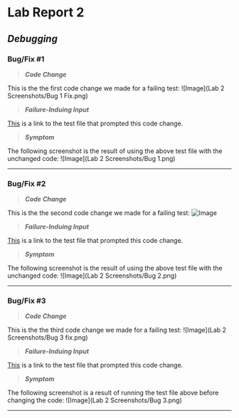 # Lab Report 2
## *Debugging*
### Bug/Fix #1

> ***Code Change***

This is the the first code change we made for a failing test:
![Image](Lab 2 Screenshots/Bug 1 Fix.png)

> ***Failure-Induing Input***

[This](https://github.com/amtjitro/markdown-parse/blob/main/test-file2.md) is a link to the test file that prompted this code change.

> ***Symptom***

The following screenshot is the result of using the above test file with the unchanged code:
![Image](Lab 2 Screenshots/Bug 1.png)

---
### Bug/Fix #2

> ***Code Change***

This is the the second code change we made for a failing test:
![Image]()

> ***Failure-Induing Input***

[This]() is a link to the test file that prompted this code change.

> ***Symptom***

The following screenshot is the result of using the above test file with the unchanged code:
![Image](Lab 2 Screenshots/Bug 2.png)

---

### Bug/Fix #3

> ***Code Change***

This is the the third code change we made for a failing test:
![Image](Lab 2 Screenshots/Bug 3 fix.png)

> ***Failure-Induing Input***

[This](https://github.com/amtjitro/markdown-parse/blob/main/test-file4.md?plain=1) is a link to the test file that prompted this code change.

> ***Symptom***

The following screenshot is a result of running the test file above before changing the code:
![Image](Lab 2 Screenshots/Bug 3.png)

---